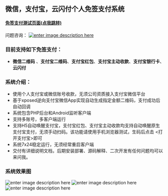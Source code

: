## 微信，支付宝，云闪付个人免签支付系统

#### [免签支付测试页面(点我跳转)](http://pay.changu.net/pay) 
问题咨询： [![enter image description here](http://wpa.qq.com/pa?p=2:497596754:51)](http://wpa.qq.com/msgrd?v=3&uin=497596754&site=qq&menu=yes)

### 目前支持如下免签支付：
 - **微信二维码** 、**支付宝二维码**、**支付宝红包**、**支付宝主动收款**、**支付宝银行卡**、**云闪付**

### 系统介绍：
- 使用个人支付宝或微信账号收款，无须公司资质接入支付宝微信平台
- 基于xposed逆向支付宝微信App实现自动生成指定金额二维码，支付成功后自动回调
- 系统包含PHP后台和Android监听客户端
- 支持多账号，多客户端运行
- 支持H5自动唤醒支付宝，支付宝红包、支付宝主动收款均支持自动唤醒原生支付宝支付，无须手动扫码。该功能请使用手机浏览器测试，生码后点击 <打开支付宝>即可
- 系统7x24稳定运行，无须经常重启客户端
- 交付有详细说明文档，后期安装部署、源码解释、二次开发有任何问题均可以来问我。

### 系统效果图
![enter image description here](https://raw.githubusercontent.com/wxs2/xposed-pay/master/home.png)
![enter image description here](https://raw.githubusercontent.com/wxs2/xposed-pay/master/demo2.png)
![enter image description here](https://raw.githubusercontent.com/wxs2/xposed-pay/master/order-list.png)

